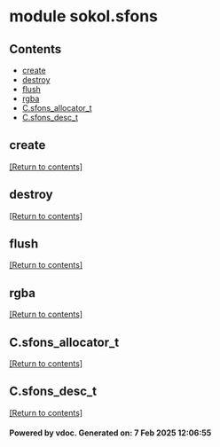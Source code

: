 # module sokol.sfons


## Contents
- [create](#create)
- [destroy](#destroy)
- [flush](#flush)
- [rgba](#rgba)
- [C.sfons_allocator_t](#C.sfons_allocator_t)
- [C.sfons_desc_t](#C.sfons_desc_t)

## create
[[Return to contents]](#Contents)

## destroy
[[Return to contents]](#Contents)

## flush
[[Return to contents]](#Contents)

## rgba
[[Return to contents]](#Contents)

## C.sfons_allocator_t
[[Return to contents]](#Contents)

## C.sfons_desc_t
[[Return to contents]](#Contents)

#### Powered by vdoc. Generated on: 7 Feb 2025 12:06:55
